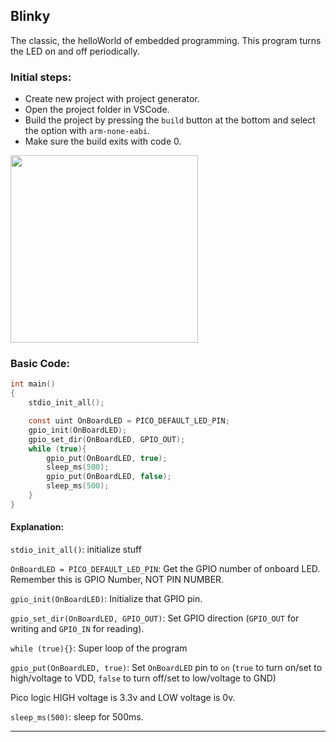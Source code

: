 ## Blinky

The classic, the helloWorld of embedded programming. This program turns the LED on and off periodically.

### Initial steps: 
- Create new project with project generator.
- Open the project folder in VSCode.
- Build the project by pressing the `build` button at the bottom and select the option with `arm-none-eabi`.
- Make sure the build exits with code 0.

<img src="https://a.l3n.co/i/O82htM.png" width="300">

### Basic Code:

``` C
int main()
{
    stdio_init_all();

    const uint OnBoardLED = PICO_DEFAULT_LED_PIN;
    gpio_init(OnBoardLED);
    gpio_set_dir(OnBoardLED, GPIO_OUT);
    while (true){
        gpio_put(OnBoardLED, true);
        sleep_ms(500);
        gpio_put(OnBoardLED, false);
        sleep_ms(500);
    }
}
```

#### Explanation:
`stdio_init_all()`: initialize stuff

`OnBoardLED = PICO_DEFAULT_LED_PIN`: Get the GPIO number of onboard LED. Remember this is GPIO Number, NOT PIN NUMBER.

`gpio_init(OnBoardLED)`: Initialize that GPIO pin.

`gpio_set_dir(OnBoardLED, GPIO_OUT)`: Set GPIO direction (`GPIO_OUT` for writing and `GPIO_IN` for reading).

`while (true){}`: Super loop of the program

`gpio_put(OnBoardLED, true)`: Set `OnBoardLED` pin to `on` (`true` to turn on/set to high/voltage to VDD, `false` to turn off/set to low/voltage to GND)

Pico logic HIGH voltage is 3.3v and LOW voltage is 0v.

`sleep_ms(500)`: sleep for 500ms.

---

